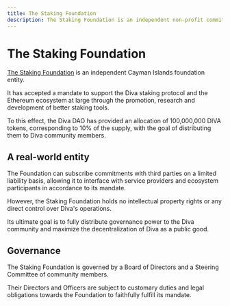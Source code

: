 ```yaml
---
title: The Staking Foundation
description: The Staking Foundation is an independent non-profit committed to supporting Diva and efforts for its adoption and decentralization
---
```


# The Staking Foundation

[The Staking Foundation](https://staking.foundation) is an independent Cayman Islands foundation entity.

It has accepted a mandate to support the Diva staking protocol and the Ethereum ecosystem at large through the promotion, research and development of better staking tools.

To this effect, the Diva DAO has provided an allocation of 100,000,000 DIVA tokens, corresponding to 10% of the supply, with the goal of distributing them to Diva community members.

## A real-world entity

The Foundation can subscribe commitments with third parties on a limited liability basis, allowing it to interface with service providers and ecosystem participants in accordance to its mandate.

However, the Staking Foundation holds no intellectual property rights or any direct control over Diva's operations.

Its ultimate goal is to fully distribute governance power to the Diva community and maximize the decentralization of Diva as a public good.

## Governance

The Staking Foundation is governed by a Board of Directors and a Steering Committee of community members.

Their Directors and Officers are subject to customary duties and legal obligations towards the Foundation to faithfully fulfill its mandate.

